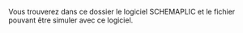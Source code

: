 Vous trouverez dans ce dossier le logiciel SCHEMAPLIC et le fichier pouvant être simuler avec ce logiciel.
 
